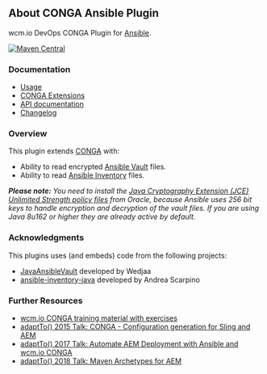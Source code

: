 ## About CONGA Ansible Plugin

wcm.io DevOps CONGA Plugin for [Ansible][ansible].

[![Maven Central](https://maven-badges.herokuapp.com/maven-central/io.wcm.devops.conga.plugins/io.wcm.devops.conga.plugins.ansible/badge.svg)](https://maven-badges.herokuapp.com/maven-central/io.wcm.devops.conga.plugins/io.wcm.devops.conga.plugins.ansible)


### Documentation

* [Usage][usage]
* [CONGA Extensions][extensions]
* [API documentation][apidocs]
* [Changelog][changelog]


### Overview

This plugin extends [CONGA][conga] with:

* Ability to read encrypted [Ansible Vault][ansible-vault] files.
* Ability to read [Ansible Inventory][ansible-inventory] files.

_**Please note:** You need to install the [Java Cryptography Extension (JCE) Unlimited Strength policy files][jce-policy] from Oracle, because Ansible uses 256 bit keys to handle encryption and decryption of the vault files. If you are using Java 8u162 or higher they are already active by default._


### Acknowledgments

This plugins uses (and embeds) code from the following projects:

* [JavaAnsibleVault][ansible-vault-java] developed by Wedjaa
* [ansible-inventory-java][ansible-inventory-java] developed by Andrea Scarpino


### Further Resources

* [wcm.io CONGA training material with exercises](http://training.wcm.io/conga/)
* [adaptTo() 2015 Talk: CONGA - Configuration generation for Sling and AEM][adaptto-talk-2015-conga]
* [adaptTo() 2017 Talk: Automate AEM Deployment with Ansible and wcm.io CONGA][adaptto-talk-2017-aem-ansible]
* [adaptTo() 2018 Talk: Maven Archetypes for AEM][adaptto-talk-2018-aem-archetypes]


[usage]: usage.html
[extensions]: extensions.html
[apidocs]: conga-ansible-plugin/apidocs/
[changelog]: changes-report.html
[conga]: http://devops.wcm.io/conga/
[ansible]: https://www.ansible.com/
[ansible-inventory]: http://docs.ansible.com/ansible/latest/intro_inventory.html
[ansible-inventory-java]: https://github.com/ilpianista/ansible-inventory-java
[ansible-vault]: https://docs.ansible.com/ansible/latest/vault.html
[ansible-vault-java]: https://github.com/Wedjaa/JavaAnsibleVault
[jce-policy]: http://www.oracle.com/technetwork/java/javase/downloads/jce8-download-2133166.html
[adaptto-talk-2015-conga]: https://adapt.to/2015/en/schedule/conga---configuration-generation-for-sling-and-aem.html
[adaptto-talk-2017-aem-ansible]: https://adapt.to/2017/en/schedule/automate-aem-deployment-with-ansible-and-wcm-io-conga.html
[adaptto-talk-2018-aem-archetypes]: https://adapt.to/2018/en/schedule/maven-archetypes-for-aem.html
